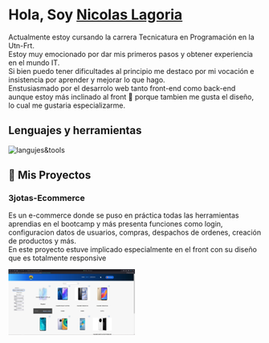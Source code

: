 # **Hola, Soy [Nicolas Lagoria](https://www.linkedin.com/in/nicolas-almeda/)**

Actualmente estoy cursando la carrera Tecnicatura en Programación en la Utn-Frt.<br>
Estoy muy emocionado por dar mis primeros pasos y obtener experiencia en el mundo IT.<br>
Si bien puedo tener dificultades al principio me destaco por mi vocación e insistencia por aprender y mejorar lo que hago.<br>
Enstusiasmado por el desarrolo web tanto front-end como back-end aunque estoy más inclinado al front 🤭 porque tambien me gusta el diseño, lo cual me gustaria especializarme.<br>

## Lenguajes y herramientas
![langujes&tools](https://user-images.githubusercontent.com/76783198/182465347-06d45139-1931-4a88-b81a-a6861070c02a.svg)

## 📌 Mis Proyectos
### 3jotas-Ecommerce
Es un e-commerce donde se puso en práctica todas las herramientas aprendias en el bootcamp y más presenta funciones como login, configuracion datos de usuarios, compras, despachos de ordenes, creación de productos y más.<br>
En este proyecto estuve implicado especialmente en el front con su diseño que es totalmente responsive

<img src="https://github.com/nicolasalmeda/nicolasalmeda/blob/main/trejota1.jpg" width="50%" height="50%"  />

<!--
**nicolasalmeda/nicolasalmeda** is a ✨ _special_ ✨ repository because its `README.md` (this file) appears on your GitHub profile.

Here are some ideas to get you started:

- 🔭 I’m currently working on ...
- 🌱 I’m currently learning ...
- 👯 I’m looking to collaborate on ...
- 🤔 I’m looking for help with ...
- 💬 Ask me about ...
- 📫 How to reach me: ...
- 😄 Pronouns: ...
- ⚡ Fun fact: ...
-->
